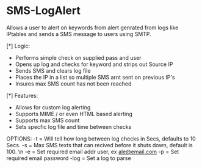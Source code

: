 # SMS-LogAlert

Allows a user to alert on keywords from alert genrated from logs like IPtables and sends a SMS message to users using SMTP.

[*] Logic:
- Performs simple check on supplied pass and user
- Opens up log and checks for keyword and strips out Source IP
- Sends SMS and clears log file
- Places the IP in a list so multiple SMS arnt sent on previous IP's
- Insures max SMS count has not been reached

[*] Features:
- Allows for custom log alerting
- Supports MIME / or even HTML based alerting
- Supports max SMS count
- Sets specfic log file and time between checks


OPTIONS:
-t = Will tell how long between log checks in Secs, defaults to 10 Secs. 
-s = Max SMS texts that can recived before it shuts down, default is 100. \n
-e = Set required email addr user, ex ale@email.com
-p = Set required email password
-log = Set a log to parse
